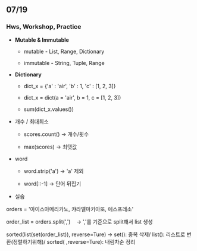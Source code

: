 ## 07/19

### Hws, Workshop, Practice

- **Mutable & Immutable**
  
  - mutable - List, Range, Dictionary
  
  - immutable - String, Tuple, Range

- **Dictionary**
  
  - dict_x = {'a' : 'air', 'b' : 1, 'c' : [1, 2, 3]}
  
  - dict_x = dict(a = 'air', b = 1, c = [1, 2, 3])
  
  - sum(dict_x.values())

- 개수 / 최대최소
  
  - scores.count() -> 개수/횟수
  
  - max(scores) -> 최댓값

- word
  
  - word.strip('a') -> 'a' 제외
  
  - word[::-1] -> 단어 뒤집기
    
    

- 실습

orders = '아이스아메리카노, 캬라멜마키아또, 에스프레소'

order_list = orders.split(',')    -> ','를 기준으로 split해서 list 생성

sorted(list(set(order_list)), reverse=Ture) -> set(): 중복 삭제/ list(): 리스트로 변환(정렬하기위해)/ sorted( ,reverse=Ture): 내림차순 정리


